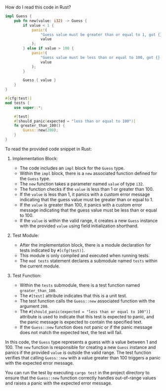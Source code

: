 How do I read this code in Rust?


```rust
impl Guess {
    pub fn new(value: i32) -> Guess {
        if value < 1 {
            panic!(
                "Guess value must be greater than or equal to 1, got {}.",
                value
            );
        } else if value > 100 {
            panic!(
                "Guess value must be less than or equal to 100, got {}.",
                value
            );
        }

        Guess { value }
    }
}

#[cfg(test)]
mod tests {
    use super::*;

    #[test]
    #[should_panic(expected = "less than or equal to 100")]
    fn greater_than_100() {
        Guess::new(200);
    }
}
```


To read the provided code snippet in Rust:

1. Implementation Block:
   - The code includes an `impl` block for the `Guess` type.
   - Within the `impl` block, there is a `new` associated function defined for the `Guess` type.
   - The `new` function takes a parameter named `value` of type `i32`.
   - The function checks if the `value` is less than 1 or greater than 100.
   - If the `value` is less than 1, it panics with a custom error message indicating that the guess value must be greater than or equal to 1.
   - If the `value` is greater than 100, it panics with a custom error message indicating that the guess value must be less than or equal to 100.
   - If the `value` is within the valid range, it creates a new `Guess` instance with the provided `value` using field initialization shorthand.

2. Test Module:
   - After the implementation block, there is a module declaration for tests indicated by `#[cfg(test)]`.
   - This module is only compiled and executed when running tests.
   - The `mod tests` statement declares a submodule named `tests` within the current module.

3. Test Function:
   - Within the `tests` submodule, there is a test function named `greater_than_100`.
   - The `#[test]` attribute indicates that this is a unit test.
   - The test function calls the `Guess::new` associated function with the argument `200`.
   - The `#[should_panic(expected = "less than or equal to 100")]` attribute is used to indicate that this test is expected to panic, and the panic message is expected to contain the specified text.
   - If the `Guess::new` function does not panic or if the panic message does not match the expected text, the test will fail.

In this code, the `Guess` type represents a guess with a value between 1 and 100. The `new` function is responsible for creating a new `Guess` instance and panics if the provided `value` is outside the valid range. The test function verifies that calling `Guess::new` with a value greater than 100 triggers a panic with the expected error message.

You can run the test by executing `cargo test` in the project directory to ensure that the `Guess::new` function correctly handles out-of-range values and raises a panic with the expected error message.